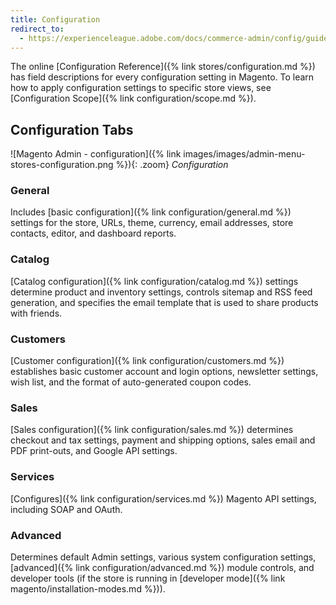 ```yaml
---
title: Configuration
redirect_to:
  - https://experienceleague.adobe.com/docs/commerce-admin/config/guide-overview.html
---
```


The online [Configuration Reference]({% link stores/configuration.md %}) has field descriptions for every configuration setting in Magento. To learn how to apply configuration settings to specific store views, see [Configuration Scope]({% link configuration/scope.md %}).

## Configuration Tabs

![Magento Admin - configuration]({% link images/images/admin-menu-stores-configuration.png %}){: .zoom}
_Configuration_

### General

Includes [basic configuration]({% link configuration/general.md %}) settings for the store, URLs, theme, currency, email addresses, store contacts, editor, and dashboard reports.

### Catalog

[Catalog configuration]({% link configuration/catalog.md %}) settings determine product and inventory settings, controls sitemap and RSS feed generation, and specifies the email template that is used to share products with friends.

### Customers

[Customer configuration]({% link configuration/customers.md %}) establishes basic customer account and login options, newsletter settings, wish list, and the format of auto-generated coupon codes.

### Sales

[Sales configuration]({% link configuration/sales.md %}) determines checkout and tax settings, payment and shipping options, sales email and PDF print-outs, and Google API settings.

### Services

[Configures]({% link configuration/services.md %}) Magento API settings, including SOAP and OAuth.

### Advanced

Determines default Admin settings, various system configuration settings, [advanced]({% link configuration/advanced.md %}) module controls, and developer tools (if the store is running in [developer mode]({% link magento/installation-modes.md %})).
